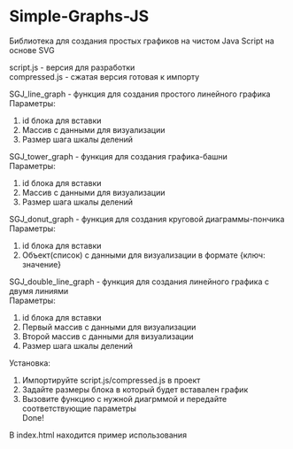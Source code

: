 # Simple-Graphs-JS
Библиотека для создания простых графиков на чистом Java Script на основе SVG  
  
script.js - версия для разработки  
compressed.js - сжатая версия готовая к импорту  
  
SGJ_line_graph - функция для создания простого линейного графика  
Параметры:  
1) id блока для вставки  
2) Массив с данными для визуализации  
3) Размер шага шкалы делений  
  
SGJ_tower_graph - функция для создания графика-башни  
Параметры:  
1) id блока для вставки  
2) Массив с данными для визуализации  
3) Размер шага шкалы делений  
  
SGJ_donut_graph - функция для создания круговой диаграммы-пончика  
Параметры:  
1) id блока для вставки  
2) Объект(список) с данными для визуализации в формате {ключ: значение}    
   
SGJ_double_line_graph - функция для создания линейного графика с двумя линиями  
Параметры:  
1) id блока для вставки  
2) Первый массив с данными для визуализации  
3) Второй массив с данными для визуализации  
3) Размер шага шкалы делений  
  
Установка:  
1) Импортируйте script.js/compressed.js в проект  
2) Задайте размеры блока в который будет вставален график  
3) Вызовите функцию с нужной диагрммой и передайте соответствующие параметры  
Done!
  
В index.html находится пример использования
